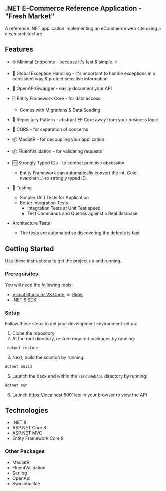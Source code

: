 ## .NET E-Commerce Reference Application - "Fresh Market"

A reference .NET application implementing an eCommerce web site using a clean architecture.

##  Features

- 🌐 Minimal Endpoints - because it's fast & simple. ⚡
- 🔑 Global Exception Handling - it's important to handle exceptions in a consistent way & protect sensitive information
- 📝 OpenAPI/Swagger - easily document your API
- 🗄️ Entity Framework Core - for data access
    - Comes with Migrations & Data Seeding
- 🧩 Repository Pattern - abstract EF Core away from your business logic
- 🔀 CQRS - for separation of concerns
- 📦 MediatR - for decoupling your application
- 📦 FluentValidation - for validating requests
- 🆔 Strongly Typed IDs - to combat primitive obsession
    - Entity Framework can automatically convert the int, Guid, nvarchar(..) to strongly typed ID.
      
- 🧪 Testing
    - Simpler Unit Tests for Application
    - Better Integration Tests
        - Integration Tests at Unit Test speed
        - Test Commands and Queries against a Real database

- Architecture Tests
    - The tests are automated so discovering the defects is fast
 
##  Getting Started

Use these instructions to get the project up and running.

### Prerequisites

You will need the following tools:

* [Visual Studio or VS Code](https://visualstudio.microsoft.com/downloads/), or [Rider](https://www.jetbrains.com/rider/download/)
* [.NET 8 SDK](https://dotnet.microsoft.com/en-us/download)

### Setup

Follow these steps to get your development environment set up:

1. Clone the repository
2. At the root directory, restore required packages by running:

```bash
 dotnet restore
```

3. Next, build the solution by running:

```bash
dotnet build
```

5. Launch the back end within the `\Src\WebApi` directory by running:

```bash
dotnet run
```
6. Launch [https://localhost:5001/api](http://localhost:5001/api) in your browser to view the API

## Technologies

* .NET 8
* ASP.NET Core 8
* ASP.NET MVC 
* Entity Framework Core 8

### Other Packages

* MediatR
* FluentValidation
* Serilog
* OpenApi
* Swashbuckle

